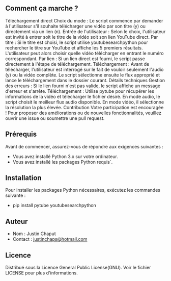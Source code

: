 ## Comment ça marche ?
Téléchargement direct
Choix du mode : Le script commence par demander à l'utilisateur s'il souhaite télécharger une vidéo par son titre (y) ou directement via un lien (n).
Entrée de l'utilisateur : Selon le choix, l'utilisateur est invité à entrer soit le titre de la vidéo soit son lien YouTube direct.
Par titre : Si le titre est choisi, le script utilise youtubesearchpython pour rechercher le titre sur YouTube et affiche les 5 premiers résultats. L'utilisateur peut alors choisir quelle vidéo télécharger en entrant le numéro correspondant.
Par lien : Si un lien direct est fourni, le script passe directement à l'étape de téléchargement.
Téléchargement : Avant de télécharger, l'utilisateur est interrogé sur le fait de vouloir seulement l'audio (y) ou la vidéo complète. Le script sélectionne ensuite le flux approprié et lance le téléchargement dans le dossier courant.
Détails techniques
Gestion des erreurs : Si le lien fourni n'est pas valide, le script affiche un message d'erreur et s'arrête.
Téléchargement : Utilise pytube pour récupérer les informations de la vidéo et télécharger le fichier désiré. En mode audio, le script choisit le meilleur flux audio disponible. En mode vidéo, il sélectionne la résolution la plus élevée.
Contribution
Votre participation est encouragée ! Pour proposer des améliorations ou de nouvelles fonctionnalités, veuillez ouvrir une issue ou soumettre une pull request.

## Prérequis

Avant de commencer, assurez-vous de répondre aux exigences suivantes :

- Vous avez installé Python 3.x sur votre ordinateur.
- Vous avez installé les packages Python requis`.

## Installation
Pour installer les packages Python nécessaires, exécutez les commandes suivante :
- pip install pytube youtubesearchpython

## Auteur
- Nom : Justin Chaput
- Contact : justinchaps@hotmail.com

## Licence
Distribué sous la Licence General Public License(GNU). Voir le fichier LICENSE pour plus d'informations.
